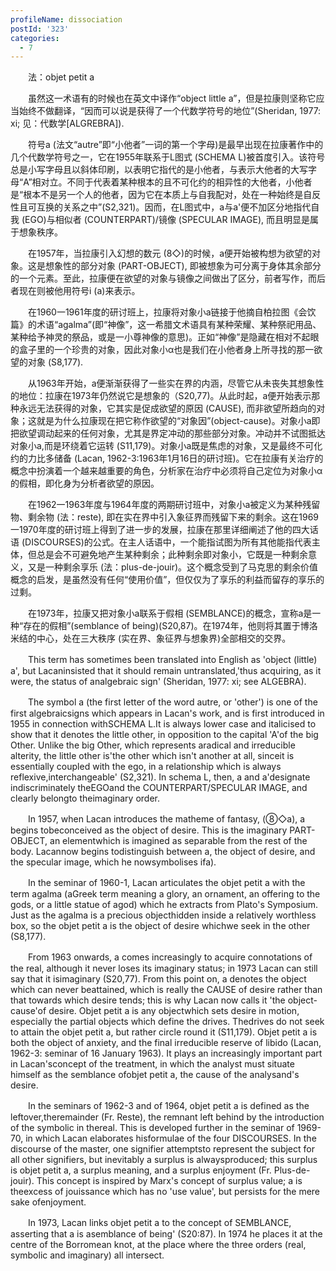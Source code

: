 ```yaml
---
profileName: dissociation
postId: '323'
categories:
  - 7
---
```

‌‌‌‌　　法：objet petit a


‌‌‌‌　　虽然这一术语有的时候也在英文中译作“object little a”，但是拉康则坚称它应当始终不做翻译，“因而可以说是获得了一个代数学符号的地位”(Sheridan, 1977: xi; 见：代数学[ALGREBRA]).

‌‌‌‌　　符号a (法文“autre”即“小他者”一词的第一个字母)是最早出现在拉康著作中的几个代数学符号之一，它在1955年联系于L图式 (SCHEMA L)被首度引入。该符号总是小写字母且以斜体印刷，以表明它指代的是小他者，与表示大他者的大写字母“A”相对立。不同于代表着某种根本的且不可化约的相异性的大他者，小他者是“根本不是另一个人的他者，因为它在本质上与自我配对，处在一种始终是自反性且可互换的关系之中”(S2,321)。因而，在L图式中，a与a'便不加区分地指代自我 (EGO)与相似者 (COUNTERPART)/镜像 (SPECULAR IMAGE), 而且明显是属于想象秩序。

‌‌‌‌　　在1957年，当拉康引入幻想的数元 (8◇)的时候，a便开始被构想为欲望的对象。这是想象性的部分对象 (PART-OBJECT), 即被想象为可分离于身体其余部分的一个元素。至此，拉康便在欲望的对象与镜像之间做出了区分，前者写作，而后者现在则被他用符号i (a)来表示。

‌‌‌‌　　在1960一1961年度的研讨班上，拉康将对象小a链接于他摘自柏拉图《会饮篇》的术语“agalma”(即“神像”，这一希腊文术语具有某种荣耀、某种祭祀用品、某种给予神灵的祭品，或是一小尊神像的意思)。正如“神像”是隐藏在相对不起眼的盒子里的一个珍贵的对象，因此对象小α也是我们在小他者身上所寻找的那一欲望的对象 (S8,177).

‌‌‌‌　　从1963年开始，a便渐渐获得了一些实在界的内涵，尽管它从未丧失其想象性的地位：拉康在1973年仍然说它是想象的（S20,77)。从此时起，a便开始表示那种永远无法获得的对象，它其实是促成欲望的原因 (CAUSE), 而非欲望所趋向的对象；这就是为什么拉康现在把它称作欲望的“对象因”(object-cause)。对象小a即把欲望调动起来的任何对象，尤其是界定冲动的那些部分对象。冲动并不试图抵达对象小a,而是环绕着它运转 (S11,179)。对象小a既是焦虑的对象，又是最终不可化约的力比多储备 (Lacan, 1962-3:1963年1月16日的研讨班)。它在拉康有关治疗的概念中扮演着一个越来越重要的角色，分析家在治疗中必须将自己定位为对象小α的假相，即化身为分析者欲望的原因。

‌‌‌‌　　在1962一1963年度与1964年度的两期研讨班中，对象小a被定义为某种残留物、剩余物 (法：reste), 即在实在界中引入象征界而残留下来的剩余。这在1969一1970年度的研讨班上得到了进一步的发展，拉康在那里详细阐述了他的四大话语 (DISCOURSES)的公式。在主人话语中，一个能指试图为所有其他能指代表主体，但总是会不可避免地产生某种剩余；此种剩余即对象小，它既是一种剩余意义，又是一种剩余享乐 (法：plus-de-jouir)。这个概念受到了马克思的剩余价值概念的启发，是虽然没有任何“使用价值”，但仅仅为了享乐的利益而留存的享乐的过剩。

‌‌‌‌　　在1973年，拉康又把对象小a联系于假相 (SEMBLANCE)的概念，宣称a是一种“存在的假相”(semblance of being)(S20,87)。在1974年，他则将其置于博洛米结的中心，处在三大秩序 (实在界、象征界与想象界)全部相交的交界。


‌‌‌‌　　This term has sometimes been translated into English as 'object (little) a', but Lacaninsisted that it should remain untranslated,'thus acquiring, as it were, the status of analgebraic sign' (Sheridan, 1977: xi; see ALGEBRA).

‌‌‌‌　　The symbol a (the first letter of the word autre, or 'other') is one of the first algebraicsigns which appears in Lacan's work, and is first introduced in 1955 in connection withSCHEMA L.It is always lower case and italicised to show that it denotes the little other, in opposition to the capital 'A'of the big Other. Unlike the big Other, which represents aradical and irreducible alterity, the little other is'the other which isn't another at all, sinceit is essentially coupled with the ego, in a relationship which is always reflexive,interchangeable' (S2,321). In schema L, then, a and a'designate indiscriminately theEGOand the COUNTERPART/SPECULAR IMAGE, and clearly belongto theimaginary order.

‌‌‌‌　　In 1957, when Lacan introduces the matheme of fantasy, (⑧◇a), a begins tobeconceived as the object of desire. This is the imaginary PART-OBJECT, an elementwhich is imagined as separable from the rest of the body. Lacannow begins todistinguish between a, the object of desire, and the specular image, which he nowsymbolises ifa).

‌‌‌‌　　In the seminar of 1960-1, Lacan articulates the objet petit a with the term agalma (aGreek term meaning a glory, an ornament, an offering to the gods, or a little statue of agod) which he extracts from Plato's Symposium. Just as the agalma is a precious objecthidden inside a relatively worthless box, so the objet petit a is the object of desire whichwe seek in the other (S8,177).

‌‌‌‌　　From 1963 onwards, a comes increasingly to acquire connotations of the real, although it never loses its imaginary status; in 1973 Lacan can still say that it isimaginary (S20,77). From this point on, a denotes the object which can never beattained, which is really the CAUSE of desire rather than that towards which desire tends; this is why Lacan now calls it 'the object-cause'of desire. Objet petit a is any objectwhich sets desire in motion, especially the partial objects which define the drives. Thedrives do not seek to attain the objet petit a, but rather circle round it (S11,179). Objet petit a is both the object of anxiety, and the final irreducible reserve of libido (Lacan, 1962-3: seminar of 16 January 1963). It plays an increasingly important part in Lacan'sconcept of the treatment, in which the analyst must situate himself as the semblance ofobjet petit a, the cause of the analysand's desire.

‌‌‌‌　　In the seminars of 1962-3 and of 1964, objet petit a is defined as the leftover,theremainder (Fr. Reste), the remnant left behind by the introduction of the symbolic in thereal. This is developed further in the seminar of 1969-70, in which Lacan elaborates hisformulae of the four DISCOURSES. In the discourse of the master, one signifier attemptsto represent the subject for all other signifiers, but inevitably a surplus is alwaysproduced; this surplus is objet petit a, a surplus meaning, and a surplus enjoyment (Fr. Plus-de-jouir). This concept is inspired by Marx's concept of surplus value; a is theexcess of jouissance which has no 'use value', but persists for the mere sake ofenjoyment.

‌‌‌‌　　In 1973, Lacan links objet petit a to the concept of SEMBLANCE, asserting that a is asemblance of being' (S20:87). In 1974 he places it at the centre of the Borromean knot, at the place where the three orders (real, symbolic and imaginary) all intersect.

